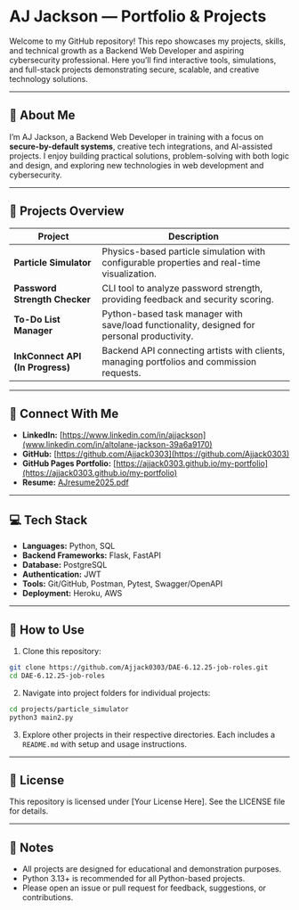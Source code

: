 # AJ Jackson — Portfolio & Projects

Welcome to my GitHub repository! This repo showcases my projects, skills, and technical growth as a Backend Web Developer and aspiring cybersecurity professional. Here you’ll find interactive tools, simulations, and full-stack projects demonstrating secure, scalable, and creative technology solutions.

---

## 🚀 About Me

I’m AJ Jackson, a Backend Web Developer in training with a focus on **secure-by-default systems**, creative tech integrations, and AI-assisted projects. I enjoy building practical solutions, problem-solving with both logic and design, and exploring new technologies in web development and cybersecurity.

---

## 📂 Projects Overview

| Project | Description |
|---------|-------------|
| **Particle Simulator** | Physics-based particle simulation with configurable properties and real-time visualization. |
| **Password Strength Checker** | CLI tool to analyze password strength, providing feedback and security scoring. |
| **To-Do List Manager** | Python-based task manager with save/load functionality, designed for personal productivity. |
| **InkConnect API (In Progress)** | Backend API connecting artists with clients, managing portfolios and commission requests. |

---

## 🔗 Connect With Me

- **LinkedIn:** [https://www.linkedin.com/in/ajjackson](www.linkedin.com/in/altolane-jackson-39a6a9170)  
- **GitHub:** [https://github.com/Ajjack0303](https://github.com/Ajjack0303)  
- **GitHub Pages Portfolio:** [https://ajjack0303.github.io/my-portfolio](https://ajjack0303.github.io/my-portfolio)  
- **Resume:** [AJresume2025.pdf](https://github.com/Ajjack0303/DAE-6.12.25-job-roles/raw/main/docs/resume.pdf)  

---

## 💻 Tech Stack

- **Languages:** Python, SQL  
- **Backend Frameworks:** Flask, FastAPI  
- **Database:** PostgreSQL  
- **Authentication:** JWT  
- **Tools:** Git/GitHub, Postman, Pytest, Swagger/OpenAPI  
- **Deployment:** Heroku, AWS  

---

## 📌 How to Use

1. Clone this repository:

```bash
git clone https://github.com/Ajjack0303/DAE-6.12.25-job-roles.git
cd DAE-6.12.25-job-roles
```

2. Navigate into project folders for individual projects:

```bash
cd projects/particle_simulator
python3 main2.py
```

3. Explore other projects in their respective directories. Each includes a `README.md` with setup and usage instructions.

---

## 📄 License

This repository is licensed under [Your License Here]. See the LICENSE file for details.

---

## 📝 Notes

- All projects are designed for educational and demonstration purposes.  
- Python 3.13+ is recommended for all Python-based projects.  
- Please open an issue or pull request for feedback, suggestions, or contributions.
